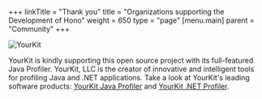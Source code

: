 +++
linkTitle = "Thank you"
title = "Organizations supporting the Development of Hono"
weight = 650
type = "page"
[menu.main]
    parent = "Community"
+++

![YourKit](https://www.yourkit.com/images/yklogo.png) 

YourKit is kindly supporting this open source project with its full-featured Java Profiler.
YourKit, LLC is the creator of innovative and intelligent tools for profiling Java and .NET applications.
Take a look at YourKit's leading software products: [YourKit Java Profiler](http://www.yourkit.com/java/profiler/index.jsp)
and [YourKit .NET Profiler](http://www.yourkit.com/.net/profiler/index.jsp).
